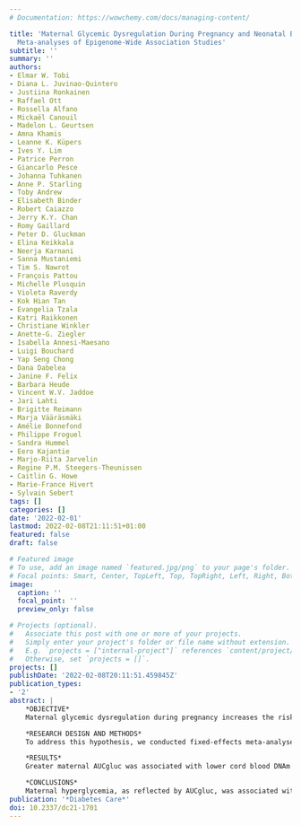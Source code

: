 ```yaml
---
# Documentation: https://wowchemy.com/docs/managing-content/

title: 'Maternal Glycemic Dysregulation During Pregnancy and Neonatal Blood DNA Methylation:
  Meta-analyses of Epigenome-Wide Association Studies'
subtitle: ''
summary: ''
authors:
- Elmar W. Tobi
- Diana L. Juvinao-Quintero
- Justiina Ronkainen
- Raffael Ott
- Rossella Alfano
- Mickaël Canouil
- Madelon L. Geurtsen
- Amna Khamis
- Leanne K. Küpers
- Ives Y. Lim
- Patrice Perron
- Giancarlo Pesce
- Johanna Tuhkanen
- Anne P. Starling
- Toby Andrew
- Elisabeth Binder
- Robert Caiazzo
- Jerry K.Y. Chan
- Romy Gaillard
- Peter D. Gluckman
- Elina Keikkala
- Neerja Karnani
- Sanna Mustaniemi
- Tim S. Nawrot
- François Pattou
- Michelle Plusquin
- Violeta Raverdy
- Kok Hian Tan
- Evangelia Tzala
- Katri Raikkonen
- Christiane Winkler
- Anette-G. Ziegler
- Isabella Annesi-Maesano
- Luigi Bouchard
- Yap Seng Chong
- Dana Dabelea
- Janine F. Felix
- Barbara Heude
- Vincent W.V. Jaddoe
- Jari Lahti
- Brigitte Reimann
- Marja Vääräsmäki
- Amélie Bonnefond
- Philippe Froguel
- Sandra Hummel
- Eero Kajantie
- Marjo-Riita Jarvelin
- Regine P.M. Steegers-Theunissen
- Caitlin G. Howe
- Marie-France Hivert
- Sylvain Sebert
tags: []
categories: []
date: '2022-02-01'
lastmod: 2022-02-08T21:11:51+01:00
featured: false
draft: false

# Featured image
# To use, add an image named `featured.jpg/png` to your page's folder.
# Focal points: Smart, Center, TopLeft, Top, TopRight, Left, Right, BottomLeft, Bottom, BottomRight.
image:
  caption: ''
  focal_point: ''
  preview_only: false

# Projects (optional).
#   Associate this post with one or more of your projects.
#   Simply enter your project's folder or file name without extension.
#   E.g. `projects = ["internal-project"]` references `content/project/deep-learning/index.md`.
#   Otherwise, set `projects = []`.
projects: []
publishDate: '2022-02-08T20:11:51.459845Z'
publication_types:
- '2'
abstract: |
    *OBJECTIVE*  
    Maternal glycemic dysregulation during pregnancy increases the risk of adverse health outcomes in her offspring, a risk thought to be linearly related to maternal hyperglycemia. It is hypothesized that changes in offspring DNA methylation (DNAm) underline these associations.

    *RESEARCH DESIGN AND METHODS*  
    To address this hypothesis, we conducted fixed-effects meta-analyses of epigenome-wide association study (EWAS) results from eight birth cohorts investigating relationships between cord blood DNAm and fetal exposure to maternal glucose (Nmaximum = 3,503), insulin (Nmaximum = 2,062), and area under the curve of glucose (AUCgluc) following oral glucose tolerance tests (Nmaximum = 1,505). We performed lookup analyses for identified cytosine-guanine dinucleotides (CpGs) in independent observational cohorts to examine associations between DNAm and cardiometabolic traits as well as tissue-specific gene expression.

    *RESULTS*  
    Greater maternal AUCgluc was associated with lower cord blood DNAm at neighboring CpGs cg26974062 (β [SE] = 0.013 [2.1 × 10<sup>-3</sup>], P value corrected for false discovery rate [PFDR] = 5.1 × 10<sup>-3</sup>) and cg02988288 (β [SE] = −0.013 [2.3 × 10<sup>-3</sup>], PFDR = 0.031) in TXNIP. These associations were attenuated in women with GDM. Lower blood DNAm at these two CpGs near TXNIP was associated with multiple metabolic traits later in life, including type 2 diabetes. TXNIP DNAm in liver biopsies was associated with hepatic expression of TXNIP. We observed little evidence of associations between either maternal glucose or insulin and cord blood DNAm.

    *CONCLUSIONS*  
    Maternal hyperglycemia, as reflected by AUCgluc, was associated with lower cord blood DNAm at TXNIP. Associations between DNAm at these CpGs and metabolic traits in subsequent lookup analyses suggest that these may be candidate loci to investigate in future causal and mediation analyses.
publication: '*Diabetes Care*'
doi: 10.2337/dc21-1701
---
```


